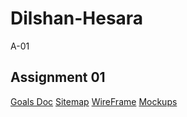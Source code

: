 # Dilshan-Hesara
A-01
## Assignment 01
[Goals Doc](https://drive.google.com/file/d/1FW-k5dJ_xbadFVEwNkQF5hNZoqfvRipg/view?usp=sharing)
[Sitemap](https://drive.google.com/file/d/1w18_XTrhIYnOhvSd-ZgMIFdqlnd9oe70/view?usp=sharing)
[WireFrame](https://drive.google.com/file/d/1kF-y26nOzVvgUU7lNvgyfHEEs3-_Ip3T/view?usp=sharing)
[Mockups](https://www.figma.com/design/Xu7z9i6AvT12Oo2hnHRDC9/My-Site-Mockup?node-id=0-1&t=Sirnzv4czfSQ9Agz-1)



